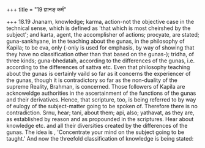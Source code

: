 +++
title = "19 ज्ञानङ् कर्म"

+++
18.19 Jnanam, knowledge; karma, action-not the objective case in the
technical sense, which is defined as 'that which is most cheirshed by
the subject'; and karta, agent, the accomplisher of actions; procyate,
are stated; guna-sankhyane, in the teaching about the gunas, in the
philosophy of Kapila; to be eva, only (-only is used for emphasis, by
way of showing that they have no classification other than that based on
the gunas-); tridha, of three kinds; guna-bhedatah, according to the
differences of the gunas, i.e. according to the differences of sattva
etc. Even that philosophy teaching about the gunas is certainly vaild so
far as it concerns the experiencer of the gunas, though it is
contradictory so far as the non-duality of the supreme Reality, Brahman,
is concerned. Those followers of Kapila are acknoweldge authorities in
the ascertainment of the functions of the gunas and their derivatives.
Hence, that scripture, too, is being referred to by way of eulogy of the
subject-matter going to be spoken of. Therefore there is no
contradiction. Srnu, hear; tani, about them; api, also; yathavat, as
they are, as established by reason and as propounded in the scriptures.
Hear about knowledge etc. and all their diversities created by the
differences of the gunas. The idea is , 'Concentrate your mind on the
subject going to be taught.' And now the threefold classification of
knowledge is being stated:
